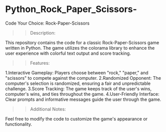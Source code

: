 # Python_Rock_Paper_Scissors-
Code Your Choice: Rock-Paper-Scissors 

>>Description:

  This repository contains the code for a classic Rock-Paper-Scissors game written in Python.
  The game utilizes the colorama library to enhance the user experience with colorful text output and score tracking.

>>Features:

  1.Interactive Gameplay: Players choose between "rock," "paper," and "scissors" to compete against the computer.
  2.Randomized Opponent: The computer's selection is randomized, ensuring a fair and unpredictable challenge.
  3.Score Tracking: The game keeps track of the user's wins, computer's wins, and ties throughout the game.
  4.User-Friendly Interface: Clear prompts and informative messages guide the user through the game.

>>Additional Notes:

  Feel free to modify the code to customize the game's appearance or functionality.
